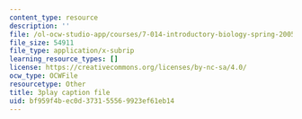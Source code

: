 ```yaml
---
content_type: resource
description: ''
file: /ol-ocw-studio-app/courses/7-014-introductory-biology-spring-2005/bf959f4bec0d373155569923ef61eb14_kAN_eTW_ig0.srt
file_size: 54911
file_type: application/x-subrip
learning_resource_types: []
license: https://creativecommons.org/licenses/by-nc-sa/4.0/
ocw_type: OCWFile
resourcetype: Other
title: 3play caption file
uid: bf959f4b-ec0d-3731-5556-9923ef61eb14
---
```

